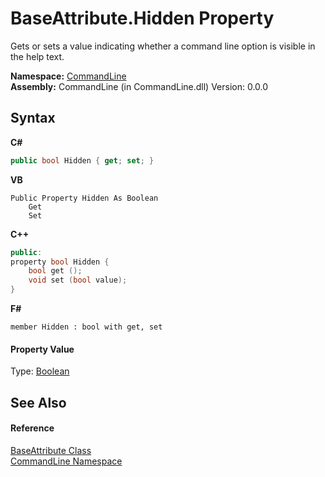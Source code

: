# BaseAttribute.Hidden Property 
 

Gets or sets a value indicating whether a command line option is visible in the help text.

**Namespace:**&nbsp;<a href="N_CommandLine">CommandLine</a><br />**Assembly:**&nbsp;CommandLine (in CommandLine.dll) Version: 0.0.0

## Syntax

**C#**<br />
``` C#
public bool Hidden { get; set; }
```

**VB**<br />
``` VB
Public Property Hidden As Boolean
	Get
	Set
```

**C++**<br />
``` C++
public:
property bool Hidden {
	bool get ();
	void set (bool value);
}
```

**F#**<br />
``` F#
member Hidden : bool with get, set

```


#### Property Value
Type: <a href="https://docs.microsoft.com/dotnet/api/system.boolean" target="_blank">Boolean</a>

## See Also


#### Reference
<a href="T_CommandLine_BaseAttribute">BaseAttribute Class</a><br /><a href="N_CommandLine">CommandLine Namespace</a><br />
